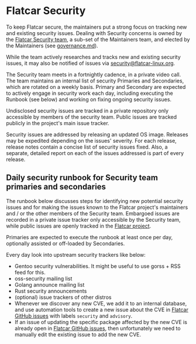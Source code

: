 # Flatcar Security 
To keep Flatcar secure, the maintainers put a strong focus on tracking new and existing security issues.
Dealing with Security concerns is owned by the [Flatcar Security team](https://github.com/orgs/flatcar/teams/flatcar-security-team), a sub-set of the Maintainers team, and elected by the Maintainers (see [governance.md](./governance.md)).

While the team actively researches and tracks new and existing security issues, it may also be notified of issues via [security@flatcar-linux.org](mailto:security@flatcar-linux.org).

The Security team meets in a fortnightly cadence, in a private video call.
The team maintains an internal list of security Primaries and Secondaries, which are rotated on a weekly basis. 
Primary and Secondary are expected to actively engage in security work each day, including executing the Runbook (see below) and working on fixing ongoing security issues.

Undisclosed security issues are tracked in a private repository only accessible by members of the security team.
Public issues are tracked publicly in the project's main issue tracker.

Security issues are addressed by releasing an updated OS image. Releases may be expedited depending on the issues' severity. For each release, release notes contain a concise list of security issues fixed. Also, a separate, detailed report on each of the issues addressed is part of every release.

## Daily security runbook for Security team primaries and secondaries

The runbook below discusses steps for identifying new potential security issues and for making the issues known to the Flatcar project's maintainers and / or the other members of the Security team.
Embargoed issues are recorded in a private issue tracker only accessible by the Security team, while public issues are openly tracked in the [Flatcar project](https://github.com/Flatcar/Flatcar/issues).

Primaries are expected to execute the runbook at least once per day, optionally assisted or off-loaded by Secondaries.

Every day look into upstream security trackers like below:
- Gentoo security vulnerabilities. It might be useful to use gorss + RSS feed for this.
- oss-security mailing list
- Golang announce mailing list
- Rust security announcements
- (optional) issue trackers of other distros
- Whenever we discover any new CVE, we add it to an internal database, and use automation tools to create a new issue about the CVE in [Flatcar GitHub issues](https://github.com/Flatcar/Flatcar/issues) with labels `security` and `advisory`.
- If an issue of updating the specific package affected by the new CVE is already open in [Flatcar GitHub issues](https://github.com/Flatcar/Flatcar/issues), then unfortunately we need to manually edit the existing issue to add the new CVE.
